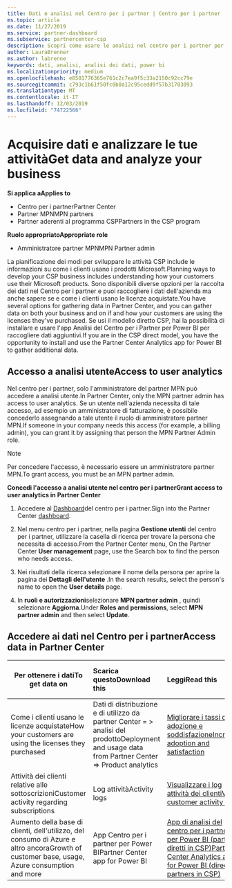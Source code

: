 ```yaml
---
title: Dati e analisi nel Centro per i partner | Centro per i partner
ms.topic: article
ms.date: 11/27/2019
ms.service: partner-dashboard
ms.subservice: partnercenter-csp
description: Scopri come usare le analisi nel centro per i partner per comprendere meglio il tuo business e come i tuoi clienti usano le licenze acquistate.
author: LauraBrenner
ms.author: labrenne
keywords: dati, analisi, analisi dei dati, power bi
ms.localizationpriority: medium
ms.openlocfilehash: e8501776365e761c2c7ea9f5c33a2150c92cc79e
ms.sourcegitcommit: c793c1b61f50fc0b0a12c95cedd9f57b31703093
ms.translationtype: MT
ms.contentlocale: it-IT
ms.lasthandoff: 12/03/2019
ms.locfileid: "74722566"
---
```

# <a name="get-data-and-analyze-your-business"></a><span data-ttu-id="4aefd-104">Acquisire dati e analizzare le tue attività</span><span class="sxs-lookup"><span data-stu-id="4aefd-104">Get data and analyze your business</span></span>

<span data-ttu-id="4aefd-105">**Si applica a**</span><span class="sxs-lookup"><span data-stu-id="4aefd-105">**Applies to**</span></span>

- <span data-ttu-id="4aefd-106">Centro per i partner</span><span class="sxs-lookup"><span data-stu-id="4aefd-106">Partner Center</span></span>
- <span data-ttu-id="4aefd-107">Partner MPN</span><span class="sxs-lookup"><span data-stu-id="4aefd-107">MPN partners</span></span>
- <span data-ttu-id="4aefd-108">Partner aderenti al programma CSP</span><span class="sxs-lookup"><span data-stu-id="4aefd-108">Partners in the CSP program</span></span>

<span data-ttu-id="4aefd-109">**Ruolo appropriato**</span><span class="sxs-lookup"><span data-stu-id="4aefd-109">**Appropriate role**</span></span>

- <span data-ttu-id="4aefd-110">Amministratore partner MPN</span><span class="sxs-lookup"><span data-stu-id="4aefd-110">MPN Partner admin</span></span>

<span data-ttu-id="4aefd-111">La pianificazione dei modi per sviluppare le attività CSP include le informazioni su come i clienti usano i prodotti Microsoft.</span><span class="sxs-lookup"><span data-stu-id="4aefd-111">Planning ways to develop your CSP business includes understanding how your customers use their Microsoft products.</span></span> <span data-ttu-id="4aefd-112">Sono disponibili diverse opzioni per la raccolta dei dati nel Centro per i partner e puoi raccogliere i dati dell'azienda ma anche sapere se e come i clienti usano le licenze acquistate.</span><span class="sxs-lookup"><span data-stu-id="4aefd-112">You have several options for gathering data in Partner Center, and you can gather data on both your business and on if and how your customers are using the licenses they've purchased.</span></span> <span data-ttu-id="4aefd-113">Se usi il modello diretto CSP, hai la possibilità di installare e usare l'app Analisi del Centro per i Partner per Power BI per raccogliere dati aggiuntivi.</span><span class="sxs-lookup"><span data-stu-id="4aefd-113">If you are in the CSP direct model, you have the opportunity to install and use the Partner Center Analytics app for Power BI to gather additional data.</span></span>

## <a name="access-to-user-analytics"></a><span data-ttu-id="4aefd-114">Accesso a analisi utente</span><span class="sxs-lookup"><span data-stu-id="4aefd-114">Access to user analytics</span></span>

<span data-ttu-id="4aefd-115">Nel centro per i partner, solo l'amministratore del partner MPN può accedere a analisi utente.</span><span class="sxs-lookup"><span data-stu-id="4aefd-115">In Partner Center, only the MPN partner admin has access to user analytics.</span></span> <span data-ttu-id="4aefd-116">Se un utente nell'azienda necessita di tale accesso, ad esempio un amministratore di fatturazione, è possibile concederlo assegnando a tale utente il ruolo di amministratore partner MPN.</span><span class="sxs-lookup"><span data-stu-id="4aefd-116">If someone in your company needs this access (for example, a billing admin), you can grant it by assigning that person the MPN Partner Admin role.</span></span>

>[!NOTE] 
><span data-ttu-id="4aefd-117">Per concedere l'accesso, è necessario essere un amministratore partner MPN.</span><span class="sxs-lookup"><span data-stu-id="4aefd-117">To grant access, you must be an MPN partner admin.</span></span>

<span data-ttu-id="4aefd-118">**Concedi l'accesso a analisi utente nel centro per i partner**</span><span class="sxs-lookup"><span data-stu-id="4aefd-118">**Grant access to user analytics in Partner Center**</span></span> 

1. <span data-ttu-id="4aefd-119">Accedere al [Dashboard](https://partner.microsoft.com/dashboard)del centro per i partner.</span><span class="sxs-lookup"><span data-stu-id="4aefd-119">Sign into the Partner Center [dashboard](https://partner.microsoft.com/dashboard).</span></span>

2. <span data-ttu-id="4aefd-120">Nel menu centro per i partner, nella pagina **Gestione utenti** del centro per i partner, utilizzare la casella di ricerca per trovare la persona che necessita di accesso.</span><span class="sxs-lookup"><span data-stu-id="4aefd-120">From the Partner Center menu, On the Partner Center **User management** page, use the Search box to find the person who needs access.</span></span>
2.  <span data-ttu-id="4aefd-121">Nei risultati della ricerca selezionare il nome della persona per aprire la pagina dei **Dettagli dell'utente** .</span><span class="sxs-lookup"><span data-stu-id="4aefd-121">In the search results, select the person's name to open the **User details** page.</span></span>
3.  <span data-ttu-id="4aefd-122">In **ruoli e autorizzazioni**selezionare **MPN partner admin** , quindi selezionare **Aggiorna**.</span><span class="sxs-lookup"><span data-stu-id="4aefd-122">Under **Roles and permissions**, select **MPN partner admin** and then select **Update**.</span></span>

 
## <a name="access-data-in-partner-center"></a><span data-ttu-id="4aefd-123">Accedere ai dati nel Centro per i partner</span><span class="sxs-lookup"><span data-stu-id="4aefd-123">Access data in Partner Center</span></span>

|<span data-ttu-id="4aefd-124">**Per ottenere i dati**</span><span class="sxs-lookup"><span data-stu-id="4aefd-124">**To get data on**</span></span>   |<span data-ttu-id="4aefd-125">**Scarica questo**</span><span class="sxs-lookup"><span data-stu-id="4aefd-125">**Download this**</span></span>   |<span data-ttu-id="4aefd-126">**Leggi**</span><span class="sxs-lookup"><span data-stu-id="4aefd-126">**Read this**</span></span>   | <span data-ttu-id="4aefd-127">**Si applica a**</span><span class="sxs-lookup"><span data-stu-id="4aefd-127">**Applies to**</span></span>    |
|---------------------|:-----------------------|:---------------|:--------------|
|<span data-ttu-id="4aefd-128">Come i clienti usano le licenze acquistate</span><span class="sxs-lookup"><span data-stu-id="4aefd-128">How your customers are using the licenses they purchased</span></span>   |<span data-ttu-id="4aefd-129">Dati di distribuzione e di utilizzo da partner Center = > analisi del prodotto</span><span class="sxs-lookup"><span data-stu-id="4aefd-129">Deployment and usage data from Partner Center => Product analytics</span></span>   |[<span data-ttu-id="4aefd-130">Migliorare i tassi di adozione e soddisfazione</span><span class="sxs-lookup"><span data-stu-id="4aefd-130">Increase adoption and satisfaction</span></span>](increasing-adoption-and-satisfaction.md)|<span data-ttu-id="4aefd-131">Partner CSP</span><span class="sxs-lookup"><span data-stu-id="4aefd-131">CSP partners</span></span>|
|<span data-ttu-id="4aefd-132">Attività dei clienti relative alle sottoscrizioni</span><span class="sxs-lookup"><span data-stu-id="4aefd-132">Customer activity regarding subscriptions</span></span>   |<span data-ttu-id="4aefd-133">Log attività</span><span class="sxs-lookup"><span data-stu-id="4aefd-133">Activity logs</span></span>   |[<span data-ttu-id="4aefd-134">Visualizzare i log attività dei clienti</span><span class="sxs-lookup"><span data-stu-id="4aefd-134">View customer activity logs</span></span>](activity-logs.md)|<span data-ttu-id="4aefd-135">Partner CSP</span><span class="sxs-lookup"><span data-stu-id="4aefd-135">CSP partners</span></span>   |
|<span data-ttu-id="4aefd-136">Aumento della base di clienti, dell'utilizzo, del consumo di Azure e altro ancora</span><span class="sxs-lookup"><span data-stu-id="4aefd-136">Growth of customer base, usage, Azure consumption and more</span></span>   |<span data-ttu-id="4aefd-137">App Centro per i partner per Power BI</span><span class="sxs-lookup"><span data-stu-id="4aefd-137">Partner Center app for Power BI</span></span>   |[<span data-ttu-id="4aefd-138">App di analisi del centro per i partner per Power BI (partner diretti in CSP)</span><span class="sxs-lookup"><span data-stu-id="4aefd-138">Partner Center Analytics app for Power BI (direct partners in CSP)</span></span>](power-bi-app-for-direct-partners.md)|<span data-ttu-id="4aefd-139">Partner diretti in CSP</span><span class="sxs-lookup"><span data-stu-id="4aefd-139">CSP direct partners</span></span>|






